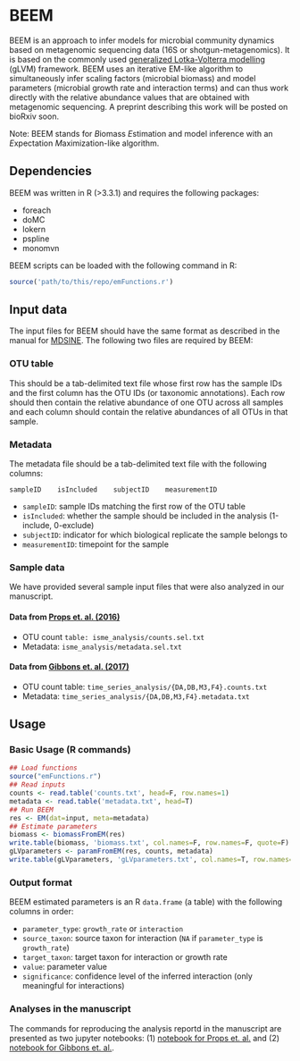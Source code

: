 # BEEM
BEEM is an approach to infer models for microbial community dynamics based on metagenomic sequencing data (16S or shotgun-metagenomics). It is based on the commonly used [generalized Lotka-Volterra modelling](https://en.wikipedia.org/wiki/Generalized_Lotka–Volterra_equation) (gLVM) framework. BEEM uses an iterative EM-like algorithm to simultaneously infer scaling factors (microbial biomass) and model parameters (microbial growth rate and interaction terms) and can thus work directly with the relative abundance values that are obtained with metagenomic sequencing. A preprint describing this work will be posted on bioRxiv soon.

Note: BEEM stands for *B*iomass *E*stimation and model inference with an *E*xpectation *M*aximization-like algorithm. 

## Dependencies

BEEM was written in R (>3.3.1) and requires the following packages: 
 - foreach
 - doMC
 - lokern
 - pspline
 - monomvn

BEEM scripts can be loaded with the following command in R:
```r
source('path/to/this/repo/emFunctions.r')
```
## Input data

The input files for BEEM should have the same format as described in the manual for [MDSINE](https://bitbucket.org/MDSINE/mdsine/). The following two files are required by BEEM:

### OTU table

This should be a tab-delimited text file whose first row has the sample IDs and the first column has the OTU IDs (or taxonomic annotations). Each row should then contain the relative abundance of one OTU across all samples and each column should contain the relative abundances of all OTUs in that sample. 

### Metadata

The metadata file should be a tab-delimited text file with the following columns:
```
sampleID    isIncluded    subjectID    measurementID
```
 - `sampleID`: sample IDs matching the first row of the OTU table
 - `isIncluded`: whether the sample should be included in the analysis (1-include, 0-exclude)
 - `subjectID`: indicator for which biological replicate the sample belongs to
 - `measurementID`: timepoint for the sample

### Sample data

We have provided several sample input files that were also analyzed in our manuscript.

#### Data from [Props et. al. (2016)](https://www.nature.com/articles/ismej2016117)

 - OTU count `table: isme_analysis/counts.sel.txt`
 - Metadata: `isme_analysis/metadata.sel.txt`

#### Data from [Gibbons et. al. (2017)](http://journals.plos.org/ploscompbiol/article?id=10.1371/journal.pcbi.1005364)

 - OTU count table: `time_series_analysis/{DA,DB,M3,F4}.counts.txt`
 - Metadata: `time_series_analysis/{DA,DB,M3,F4}.metadata.txt`

## Usage

### Basic Usage (R commands)

```r
## Load functions
source("emFunctions.r")
## Read inputs
counts <- read.table('counts.txt', head=F, row.names=1)
metadata <- read.table('metadata.txt', head=T)
## Run BEEM
res <- EM(dat=input, meta=metadata)
## Estimate parameters
biomass <- biomassFromEM(res)
write.table(biomass, 'biomass.txt', col.names=F, row.names=F, quote=F)
gLVparameters <- paramFromEM(res, counts, metadata)
write.table(gLVparameters, 'gLVparameters.txt', col.names=T, row.names=F, sep='\t' , quote=F)
```
### Output format

BEEM estimated parameters is an R `data.frame` (a table) with the following columns in order:
 
 - `parameter_type`: `growth_rate` or `interaction`
 - `source_taxon`: source taxon for interaction (`NA` if `parameter_type` is `growth_rate`)
 - `target_taxon`: target taxon for interaction or growth rate
 - `value`: parameter value 
 - `significance`: confidence level of the inferred interaction (only meaningful for interactions)
 
### Analyses in the manuscript

The commands for reproducing the analysis reportd in the manuscript are presented as two jupyter notebooks: (1) [notebook for Props et. al.](https://github.com/CSB5/BEEM/blob/master/isme.ipynb) and (2) [notebook for Gibbons et. al.](https://github.com/CSB5/BEEM/blob/master/time_series_meta.ipynb).
 
